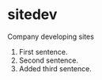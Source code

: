 # sitedev

Company developing sites

1) First sentence.
2) Second sentence.
3) Added third sentence.

